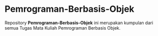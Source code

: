 # Pemrograman-Berbasis-Objek
Repository __Pemrograman-Berbasis-Objek__ ini merupakan kumpulan dari semua Tugas Mata Kuliah Pemrograman Berbasis Objek.
